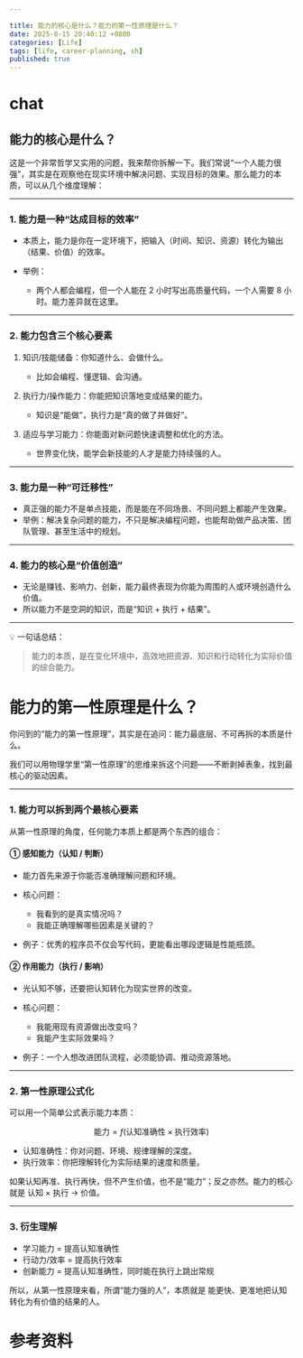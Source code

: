 ```yaml
---

title: 能力的核心是什么？能力的第一性原理是什么？
date: 2025-8-15 20:40:12 +0800
categories: [Life]
tags: [life, career-planning, sh]
published: true
---
```




# chat

## 能力的核心是什么？


这是一个非常哲学又实用的问题，我来帮你拆解一下。我们常说“一个人能力很强”，其实是在观察他在现实环境中解决问题、实现目标的效果。那么能力的本质，可以从几个维度理解：

---

### 1. 能力是一种“达成目标的效率”

* 本质上，能力是你在一定环境下，把输入（时间、知识、资源）转化为输出（结果、价值）的效率。
* 举例：

  * 两个人都会编程，但一个人能在 2 小时写出高质量代码，一个人需要 8 小时。能力差异就在这里。

---

### 2. 能力包含三个核心要素

1. 知识/技能储备：你知道什么、会做什么。

   * 比如会编程、懂逻辑、会沟通。
2. 执行力/操作能力：你能把知识落地变成结果的能力。

   * 知识是“能做”，执行力是“真的做了并做好”。
3. 适应与学习能力：你能面对新问题快速调整和优化的方法。

   * 世界变化快，能学会新技能的人才是能力持续强的人。

---

### 3. 能力是一种“可迁移性”

* 真正强的能力不是单点技能，而是能在不同场景、不同问题上都能产生效果。
* 举例：解决复杂问题的能力，不只是解决编程问题，也能帮助做产品决策、团队管理、甚至生活中的规划。

---

### 4. 能力的核心是“价值创造”

* 无论是赚钱、影响力、创新，能力最终表现为你能为周围的人或环境创造什么价值。
* 所以能力不是空洞的知识，而是“知识 + 执行 + 结果”。

---

💡 一句话总结：

> 能力的本质，是在变化环境中，高效地把资源、知识和行动转化为实际价值的综合能力。


# 能力的第一性原理是什么？

你问到的“能力的第一性原理”，其实是在追问：能力最底层、不可再拆的本质是什么。

我们可以用物理学里“第一性原理”的思维来拆这个问题——不断剥掉表象，找到最核心的驱动因素。

---

### 1. 能力可以拆到两个最核心要素

从第一性原理的角度，任何能力本质上都是两个东西的组合：

#### ① 感知能力（认知 / 判断）

* 能力首先来源于你能否准确理解问题和环境。
* 核心问题：

  * 我看到的是真实情况吗？
  * 我能正确理解哪些因素是关键的？
* 例子：优秀的程序员不仅会写代码，更能看出哪段逻辑是性能瓶颈。

#### ② 作用能力（执行 / 影响）

* 光认知不够，还要把认知转化为现实世界的改变。
* 核心问题：

  * 我能用现有资源做出改变吗？
  * 我能产生实际效果吗？
* 例子：一个人想改进团队流程，必须能协调、推动资源落地。

---

### 2. 第一性原理公式化

可以用一个简单公式表示能力本质：

$$
\text{能力} = f(\text{认知准确性} \times \text{执行效率})
$$

* 认知准确性：你对问题、环境、规律理解的深度。
* 执行效率：你把理解转化为实际结果的速度和质量。

如果认知再准、执行再快，但不产生价值，也不是“能力”；反之亦然。能力的核心就是 认知 × 执行 → 价值。

---

### 3. 衍生理解

* 学习能力 = 提高认知准确性
* 行动力/效率 = 提高执行效率
* 创新能力 = 提高认知准确性，同时能在执行上跳出常规

所以，从第一性原理来看，所谓“能力强的人”，本质就是 能更快、更准地把认知转化为有价值的结果的人。

# 参考资料

